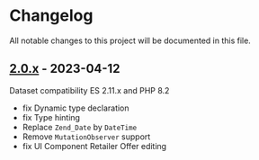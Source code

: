 # Changelog

All notable changes to this project will be documented in this file.

## [2.0.x] - 2023-04-12
[2.0.x]: https://github.com/Smile-SA/magento2-module-retailer-offer/compare/1.8.x...2.0.x

Dataset compatibility ES 2.11.x and PHP 8.2

- fix Dynamic type declaration
- fix Type hinting
- Replace `Zend_Date` by `DateTime`
- Remove `MutationObserver` support
- fix UI Component Retailer Offer editing
